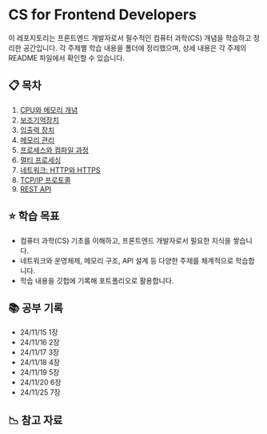 # CS for Frontend Developers

이 레포지토리는 프론트엔드 개발자로서 필수적인 컴퓨터 과학(CS) 개념을 학습하고 정리한 공간입니다. 각 주제별 학습 내용을 폴더에 정리했으며, 상세 내용은 각 주제의 README 파일에서 확인할 수 있습니다.

## 📋 목차

1. [CPU와 메모리 개념](./CPU_and_Memory/README.md)
2. [보조기억장치](./Storage/README.md)
3. [입출력 장치](./I_O_Devices/README.md)
4. [메모리 관리](./Memory_Management/README.md)
5. [프로세스와 컴파일 과정](./Process_and_Compilation/README.md)
6. [멀티 프로세싱](./Multithreading/README.md)
7. [네트워크: HTTP와 HTTPS](./Network/README.md)
8. [TCP/IP 프로토콜](./TCP_IP/README.md)
9. [REST API](./REST_API/README.md)

## ⭐️ 학습 목표

- 컴퓨터 과학(CS) 기초를 이해하고, 프론트엔드 개발자로서 필요한 지식을 쌓습니다.
- 네트워크와 운영체제, 메모리 구조, API 설계 등 다양한 주제를 체계적으로 학습합니다.
- 학습 내용을 깃헙에 기록해 포트폴리오로 활용합니다.

## 📚 공부 기록

- 24/11/15 1장
- 24/11/16 2장
- 24/11/17 3장
- 24/11/18 4장
- 24/11/19 5장
- 24/11/20 6장
- 24/11/25 7장

## 📉 참고 자료
